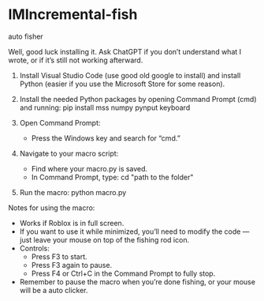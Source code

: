 # IMIncremental-fish
auto fisher

Well, good luck installing it. Ask ChatGPT if you don’t understand what I wrote, or if it’s still not working afterward.

1. Install Visual Studio Code (use good old google to install) and install Python (easier if you use the Microsoft Store for some reason).
2. Install the needed Python packages by opening Command Prompt (cmd) and running:
   pip install mss numpy pynput keyboard

3. Open Command Prompt:
   - Press the Windows key and search for “cmd.”

4. Navigate to your macro script:
   - Find where your macro.py is saved.
   - In Command Prompt, type:
     cd "path to the folder"

5. Run the macro:
   python macro.py
   

Notes for using the macro:
- Works if Roblox is in full screen.
- If you want to use it while minimized, you’ll need to modify the code 
— just leave your mouse on top of the fishing rod icon.
- Controls:
  - Press F3 to start.
  - Press F3 again to pause.
  - Press F4 or Ctrl+C in the Command Prompt to fully stop.
- Remember to pause the macro when you’re done fishing, or your mouse will be a auto clicker.
